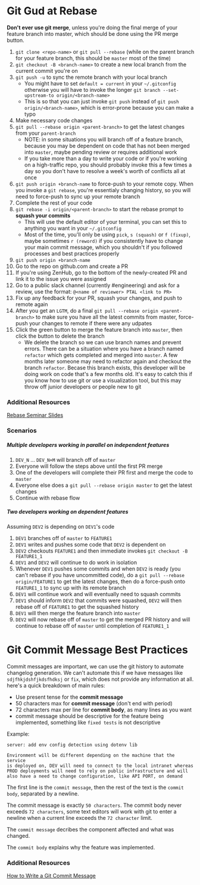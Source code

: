 # Git Gud at Rebase


**Don't ever use git merge**, unless you're doing the final merge of your feature branch into master, which should be done using the PR merge button.

1. `git clone <repo-name>` or `git pull --rebase` (while on the parent branch for your feature branch, this should be `master` most of the time)
1. `git checkout -B <branch-name>` to create a new local branch from the current commit you're on
1. `git push -u` to sync the remote branch with your local branch
    - You might have to set `default = current` in your `~/.gitconfig` otherwise you will have to invoke the longer `git branch --set-upstream-to origin/<branch-name>`
    - This is so that you can just invoke `git push` instead of `git push origin/<branch-name>`, which is error-prone because you can make a typo
1. Make necessary code changes
1. `git pull --rebase origin <parent-branch>` to get the latest changes from your `parent-branch`
    - NOTE: in some situations you will branch off of a feature branch, because you may be dependent on code that has not been merged into `master`, maybe pending review or requires additional work
    - If you take more than a day to write your code or if you're working on a high-traffic repo, you should probably invoke this a few times a day so you don't have to resolve a week's worth of conflicts all at once
1. `git push origin +branch-name` to force-push to your remote copy. When you invoke a `git rebase`, you're essentialy changing history, so you will need to force-push to sync up your remote branch
1. Complete the rest of your code
1. `git rebase -i origin/<parent-branch>` to start the rebase prompt to **squash your commits**
    - This will use the default editor of your terminal, you can set this to anything you want in your `~/.gitconfig`
    - Most of the time, you'll only be using `pick`, `s (squash)` or `f (fixup)`, maybe sometimes `r (reword)` if you consistently have to change your main commit message, which you shouldn't if you followed processes and best practices properly
1. `git push origin +branch-name`
1. Go to the repo on github.com and create a PR
1. If you're using ZenHub, go to the bottom of the newly-created PR and link it to the issue you were assigned
1. Go to a public slack channel (currently #engineering) and ask for a review, use the format: `@<name of reviewer> PTAL <link to PR>`
1. Fix up any feedback for your PR, squash your changes, and push to remote again
1. After you get an `LGTM`, do a final `git pull --rebase origin <parent-branch>` to make sure you have all the latest commits from master, force-push your changes to remote if there were any udpates
1. Click the green button to merge the feature branch into `master`, then click the button to delete the branch
    - We delete the branch so we can use branch names and prevent errors. There can be a situation where you have a branch named `refactor` which gets completed and merged into `master`. A few months later someone may need to refactor again and checkout the branch `refactor`. Becase this branch exists, this developer will be doing work on code that's a few months old. It's easy to catch this if you know how to use git or use a visualization tool, but this may throw off junior developers or people new to git

### Additional Resources
[Rebase Seminar Slides](rebase-work-flow.pdf)

### Scenarios

##### Multiple developers working in parallel on independent features

1. `DEV_N` ... `DEV_N+M` will branch off of `master`
1. Everyone will follow the steps above until the first PR merge
1. One of the developers will complete their PR first and merge the code to `master`
1. Everyone else does a `git pull --rebase origin master` to get the latest changes
1. Continue with rebase flow

##### Two developers working on dependent features

Assuming `DEV2` is depending on `DEV1`'s code

1. `DEV1` branches off of `master` to `FEATURE1`
1. `DEV1` writes and pushes some code that `DEV2` is dependent on
1. `DEV2` checkouts `FEATURE1` and then immediate invokes `git checkout -B FEATURE1_1`
1. `DEV1` and `DEV2` will continue to do work in isolation
1. Whenever `DEV1` pushes some commits and when `DEV2` is ready (you can't rebase if you have uncommitted code), do a `git pull --rebase origin/FEATURE1` to get the latest changes, then do a force-push onto `FEATURE1_1` to sync up with its remote branch
1. `DEV1` will continue work and will eventually need to squash commits
1. `DEV1` should inform `DEV2` that commits were squashed, `DEV2` will then rebase off of `FEATURE1` to get the squashed history
2. `DEV1` will then merge the feature branch into `master`
3. `DEV2` will now rebase off of `master` to get the merged PR history and will continue to rebase off of `master` until completion of `FEATURE1_1`




# Git Commit Message Best Practices

Commit messages are important, we can use the git history to automate changelog generation. We can't automate this if we have messages like `sdjfhkjdshfjkdsfhdksj` or `fix`, which does not provide any information at all. here's a quick breakdown of main rules: 

- Use present tense for the **commit message**
- 50 characters max for **commit message** (don't end with period)
- 72 characters max per line for **commit body**, as many lines as you want
- commit message should be descriptive for the feature being implemented, something like `fixed tests` is not descriptive

Example:

```
server: add env config detection using dotenv lib

Environment will be different depending on the machine that the service
is deployed on, DEV will need to connect to the local intranet whereas
PROD deployments will need to rely on public infrastructure and will
also have a need to change configuration, like API PORT, on demand
```

The first line is the `commit message`, then the rest of the text is the `commit body`, separated by a newline.

The commit message is exactly `50 characters`. The commit body never exceeds `72 characters`, some text editors will work with git to enter a newline when a current line exceeds the `72 character` limit.

The `commit message` decribes the component affected and what was changed.

The `commit body` explains why the feature was implemented.

### Additional Resources
[How to Write a Git Commit Message](https://chris.beams.io/posts/git-commit/)